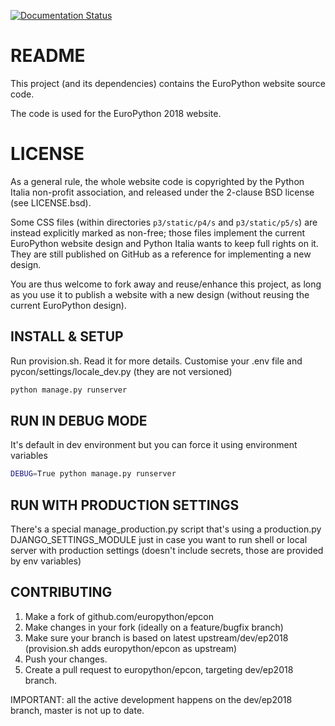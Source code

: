 [![Documentation Status](https://readthedocs.org/projects/epcon/badge/?version=latest)](https://readthedocs.org/projects/epcon/?badge=latest)

README
======
This project (and its dependencies) contains the EuroPython website source code.

The code is used for the EuroPython 2018 website.

LICENSE
=======
As a general rule, the whole website code is copyrighted by the Python Italia non-profit association, and released under the 2-clause BSD license (see LICENSE.bsd).

Some CSS files (within directories `p3/static/p4/s` and `p3/static/p5/s`) are instead explicitly marked as non-free; those files implement the current EuroPython website design and Python Italia wants to keep full rights on it. They are still published on GitHub as a reference for implementing a new design.

You are thus welcome to fork away and reuse/enhance this project, as long as you use it to publish a website with a new design (without reusing the current EuroPython design).


INSTALL & SETUP
---------------

Run provision.sh. Read it for more details.
Customise your .env file and pycon/settings/locale_dev.py (they are not versioned)

```bash
python manage.py runserver
```

RUN IN DEBUG MODE
-----------------

It's default in dev environment but you can force it using environment
variables

```bash
DEBUG=True python manage.py runserver
```


RUN WITH PRODUCTION SETTINGS
----------------------------

There's a special manage_production.py script that's using a production.py
DJANGO_SETTINGS_MODULE just in case you want to run shell or local server with
production settings (doesn't include secrets, those are provided by env
variables)


CONTRIBUTING
------------

1. Make a fork of github.com/europython/epcon
2. Make changes in your fork (ideally on a feature/bugfix branch)
3. Make sure your branch is based on latest upstream/dev/ep2018
    (provision.sh adds europython/epcon as upstream)
4. Push your changes.
5. Create a pull request to europython/epcon, targeting dev/ep2018 branch.

IMPORTANT: all the active development happens on the dev/ep2018 branch, master
is not up to date.
